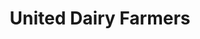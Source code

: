 ---
title: "United Dairy Farmers"
url: /cincinnati/united-dairy-farmers-rapid-run-road/
shop: Lebensmittel
---